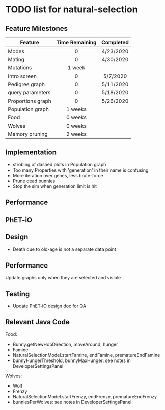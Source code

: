 # TODO list for natural-selection

## Feature Milestones

| Feature | Time Remaining | Completed |
| --- | :---: | :---: |
| Modes | 0 | 4/23/2020 |
| Mating | 0 | 4/30/2020 |
| Mutations | 1 week |  |
| Intro screen | 0 | 5/7/2020 |
| Pedigree graph | 0 | 5/11/2020 |
| query parameters | 0 | 5/18/2020 |
| Proportions graph | 0 | 5/26/2020 | 
| Population graph | 1 weeks | |
| Food | 0 weeks | | 
| Wolves | 0 weeks | |
| Memory pruning | 2 weeks | |

## Implementation

* strobing of dashed plots in Population graph
* Too many Properties with 'generation' in their name is confusing
* More iteration over genes, less brute-force
* Prune dead bunnies
* Stop the sim when generation limit is hit

## Performance

## PhET-iO

## Design

* Death due to old-age is not a separate data point

## Performance

Update graphs only when they are selected and visible

## Testing

* Update PhET-iO design doc for QA

## Relevant Java Code

Food:
* Bunny.getNewHopDirection, moveAround, hunger
* Famine
* NaturalSelectionModel.startFamine, endFamine, prematureEndFamine
* bunnyHungerThreshold, bunnyMaxHunger: see notes in DeveloperSettingsPanel

Wolves:
* Wolf
* Frenzy
* NaturalSelectionModel.startFrenzy, endFrenzy, prematureEndFrenzy
* bunniesPerWolves: see notes in DeveloperSettingsPanel